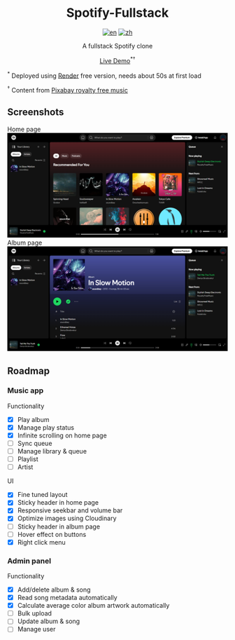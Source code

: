 <div align="center">

  # Spotify-Fullstack

  [![en](https://img.shields.io/badge/lang-English-blue.svg)](https://github.com/zhangwenchili/spotify-fullstack/blob/main/README-en.md) [![zh](https://img.shields.io/badge/lang-中文-red.svg)](https://github.com/zhangwenchili/spotify-fullstack/blob/main/README.md)

  A fullstack Spotify clone

  <a href='https://spotify-clone-ls8p.onrender.com' target='_blank'>Live Demo</a></a><sup>*</sup><sup>&#8224;</sup>
</div>

<sup>*</sup> Deployed using <a href='https://render.com/'>Render</a> free version, needs about 50s at first load

<sup>&#8224;</sup> Content from <a href='https://pixabay.com/music/'>Pixabay royalty free music</a>

## Screenshots
Home page
<img src='images/home-page.png'></img>
Album page
<img src='images/album-page.png'></img>

## Roadmap
### Music app
Functionality
- [x] Play album
- [x] Manage play status
- [x] Infinite scrolling on home page
- [ ] Sync queue
- [ ] Manage library & queue
- [ ] Playlist
- [ ] Artist

UI
- [x] Fine tuned layout
- [x] Sticky header in home page
- [x] Responsive seekbar and volume bar
- [x] Optimize images using Cloudinary
- [ ] Sticky header in album page
- [ ] Hover effect on buttons
- [x] Right click menu

### Admin panel
Functionality
- [x] Add/delete album & song
- [x] Read song metadata automatically
- [x] Calculate average color album artwork automatically
- [ ] Bulk upload
- [ ] Update album & song
- [ ] Manage user
